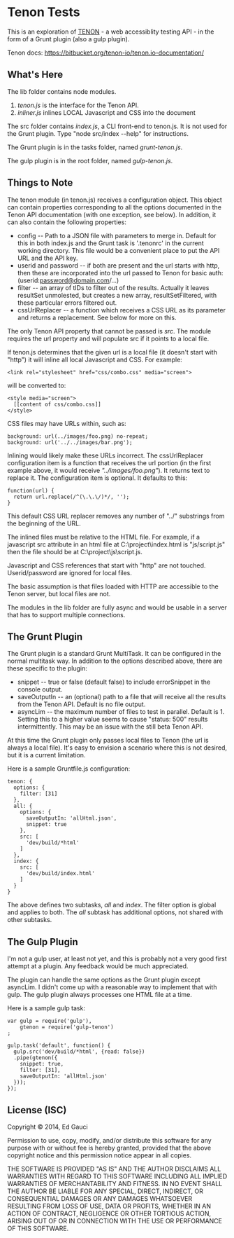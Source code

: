 Tenon Tests
===========

This is an exploration of [TENON](http://tenon.io/) - a web accessiblity testing API - in
the form of a Grunt plugin (also a gulp plugin).

Tenon docs: https://bitbucket.org/tenon-io/tenon.io-documentation/

What's Here
-----------

The lib folder contains node modules.

1. *tenon.js* is the interface for the Tenon API.
2. *inliner.js* inlines LOCAL Javascript and CSS into the document

The src folder contains *index.js*, a CLI front-end to tenon.js.
It is not used for the Grunt plugin.
Type "node src/index --help" for instructions.

The Grunt plugin is in the tasks folder, named *grunt-tenon.js*.

The gulp plugin is in the root folder, named *gulp-tenon.js*.

Things to Note
--------------

The tenon module (in tenon.js)
receives a configuration object. This object can contain properties corresponding to
all the options documented in the Tenon API documentation (with one exception, see below).
In addition, it can also contain the
following properties:

- config -- Path to a JSON file with parameters to merge in. Default for this in both
index.js and the Grunt task is '.tenonrc' in the current working directory. This file would be
a convenient place to put the API URL and the API key.
- userid and password -- if both are present and the url starts with http, then these
are incorporated into the url passed to Tenon for basic auth: (use<span>rid:</span>password@domain.com/...)
- filter -- an array of tIDs to filter out of the results. Actually it leaves resultSet unmolested, but creates a
new array, resultSetFiltered, with these particular errors filtered out.
- cssUrlReplacer -- a function which receives a CSS URL as its parameter and returns a replacement.
See below for more on this.

The only Tenon API property that cannot be passed is *src*. The module requires the url property
and will populate src if it points to a local file.

If tenon.js determines that the given url is a local file (it doesn't start with "http") it will inline all
local Javascript and CSS. For example:

    <link rel="stylesheet" href="css/combo.css" media="screen">

will be converted to:

    <style media="screen">
      [[content of css/combo.css]]
    </style>

CSS files may have URLs  within, such as:

    background: url(../images/foo.png) no-repeat;
    background: url('../../images/bar.png');

Inlining would likely make these URLs incorrect. The cssUrlReplacer configuration item is a function
that receives the url portion (in the first example above, it would receive *"../images/foo.png"*). It
returns text to replace it. The configuration item is optional. It defaults to this:

    function(url) {
      return url.replace(/^(\.\.\/)*/, '');
    }

This default CSS URL replacer removes any number of "../" substrings from the beginning of the URL.

The inlined files must be relative to the HTML file. For example, if a javascript src attribute
in an html file at C:\project\index.html is "js/script.js" then the file should be at
C:\project\js\script.js.

Javascript and CSS references that start with "http" are not touched. Userid/password are ignored
for local files.

The basic assumption is that files loaded with HTTP are accessible to the Tenon server, but
local files are not.

The modules in the lib folder are fully async and would be usable in a server that has to support
multiple connections.

The Grunt Plugin
----------------

The Grunt plugin is a standard Grunt MultiTask. It can be configured in the normal multitask
way. In addition to the options described above, there are these specific to the plugin:

- snippet -- true or false (default false) to include errorSnippet in the console output.
- saveOutputIn -- an (optional) path to a file that will receive all the results from the Tenon API. Default is no file output.
- asyncLim -- the maximum number of files to test in parallel. Default is 1. Setting this to a higher
value seems to cause "status: 500" results intermittently. This may be an issue with the still beta Tenon API.

At this time the Grunt plugin only passes local files to Tenon (the url is always a local file). It's easy
to envision a scenario where this is not desired, but it is a current limitation.

Here is a sample Gruntfile.js configuration:

    tenon: {
      options: {
        filter: [31]
      },
      all: {
        options: {
          saveOutputIn: 'allHtml.json',
          snippet: true
        },
        src: [
          'dev/build/*html'
        ]
      },
      index: {
        src: [
          'dev/build/index.html'
        ]
      }
    }

The above defines two subtasks, *all* and *index*. The filter option is global and applies to both. The *all* subtask
has additional options, not shared with other subtasks.

The Gulp Plugin
---------------

I'm not a gulp user, at least not yet, and this is probably not a very good first attempt at a plugin.
Any feedback would be much appreciated.

The plugin can handle the same options as the Grunt plugin except asyncLim. I didn't come up with a reasonable
way to implement that with gulp. The gulp plugin always processes one HTML file at a time.

Here is a sample gulp task:

    var gulp = require('gulp'),
        gtenon = require('gulp-tenon')
    ;

    gulp.task('default', function() {
      gulp.src('dev/build/*html', {read: false})
      .pipe(gtenon({
        snippet: true,
        filter: [31],
        saveOutputIn: 'allHtml.json'
      }));
    });

License (ISC)
-------------
Copyright &copy; 2014, Ed Gauci

Permission to use, copy, modify, and/or distribute this software for any purpose with or without fee is hereby granted, provided that the above copyright notice and this permission notice appear in all copies.

THE SOFTWARE IS PROVIDED "AS IS" AND THE AUTHOR DISCLAIMS ALL WARRANTIES WITH REGARD TO THIS SOFTWARE INCLUDING ALL IMPLIED WARRANTIES OF MERCHANTABILITY AND FITNESS. IN NO EVENT SHALL THE AUTHOR BE LIABLE FOR ANY SPECIAL, DIRECT, INDIRECT, OR CONSEQUENTIAL DAMAGES OR ANY DAMAGES WHATSOEVER RESULTING FROM LOSS OF USE, DATA OR PROFITS, WHETHER IN AN ACTION OF CONTRACT, NEGLIGENCE OR OTHER TORTIOUS ACTION, ARISING OUT OF OR IN CONNECTION WITH THE USE OR PERFORMANCE OF THIS SOFTWARE.
